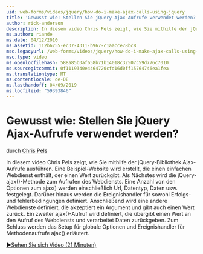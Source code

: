 ```yaml
---
uid: web-forms/videos/jquery/how-do-i-make-ajax-calls-using-jquery
title: 'Gewusst wie: Stellen Sie jQuery Ajax-Aufrufe verwendet werden? | Microsoft-Dokumentation'
author: rick-anderson
description: In diesem video Chris Pels zeigt, wie Sie mithilfe der jQuery-Bibliothek Ajax-Aufrufe ausführen. Eine Beispiel-Website, die einen einfachen Webdienst enthält die zurückgibt, wird erstellt...
ms.author: riande
ms.date: 04/12/2010
ms.assetid: 112b6255-ec37-4311-b967-c1aacce78bc8
msc.legacyurl: /web-forms/videos/jquery/how-do-i-make-ajax-calls-using-jquery
msc.type: video
ms.openlocfilehash: 588a85b3af658b71b14018c32507c59d776c7010
ms.sourcegitcommit: 0f1119340e4464720cfd16d0ff15764746ea1fea
ms.translationtype: MT
ms.contentlocale: de-DE
ms.lasthandoff: 04/09/2019
ms.locfileid: "59393846"
---
```

# <a name="how-do-i-make-ajax-calls-using-jquery"></a>Gewusst wie: Stellen Sie jQuery Ajax-Aufrufe verwendet werden?

durch [Chris Pels](https://twitter.com/chrispels)

In diesem video Chris Pels zeigt, wie Sie mithilfe der jQuery-Bibliothek Ajax-Aufrufe ausführen. Eine Beispiel-Website wird erstellt, die einen einfachen Webdienst enthält, der einen Wert zurückgibt. Als Nächstes wird die jQuery-ajax()-Methode zum Aufrufen des Webdiensts. Eine Anzahl von den Optionen zum ajax() werden einschließlich Url, Datentyp, Daten usw. festgelegt. Darüber hinaus werden die Ereignishandler für sowohl Erfolgs- und fehlerbedingungen definiert. Anschließend wird eine andere Webdienste definiert, die akzeptiert ein Argument und gibt auch einen Wert zurück. Ein zweiter ajax()-Aufruf wird definiert, die übergibt einen Wert an den Aufruf des Webdiensts und verarbeitet Daten zurückgeben. Zum Schluss werden das Setup für globale Optionen und Ereignishandler für Methodenaufrufe ajax() erläutert.

[&#9654;Sehen Sie sich Video (21 Minuten)](https://channel9.msdn.com/Blogs/ASP-NET-Site-Videos/how-do-i-make-ajax-calls-using-jquery)
